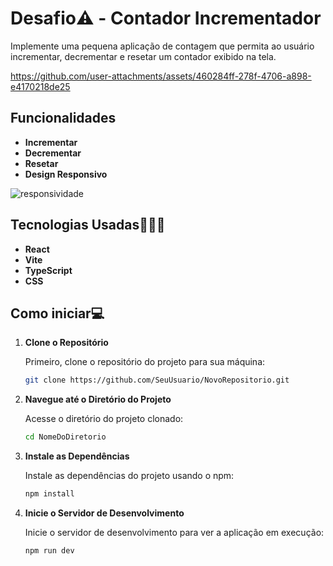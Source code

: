 # Desafio⚠️ - **Contador Incrementador**

Implemente uma pequena aplicação de contagem que permita ao usuário incrementar, decrementar e resetar um contador exibido na tela.

https://github.com/user-attachments/assets/460284ff-278f-4706-a898-e4170218de25

## Funcionalidades

- **Incrementar**
- **Decrementar** 
- **Resetar**
- **Design Responsivo**

![responsividade](https://github.com/user-attachments/assets/d9b40749-9a58-4477-adc0-75274746ff79)


## Tecnologias Usadas👩🏾‍💻

- **React**
- **Vite**
- **TypeScript**
- **CSS**

## Como iniciar💻


1. **Clone o Repositório**

   Primeiro, clone o repositório do projeto para sua máquina:

   ```bash
   git clone https://github.com/SeuUsuario/NovoRepositorio.git
   ```

2. **Navegue até o Diretório do Projeto**

   Acesse o diretório do projeto clonado:

   ```bash
   cd NomeDoDiretorio
   ```

3. **Instale as Dependências**

   Instale as dependências do projeto usando o npm:

   ```bash
   npm install
   ```

4. **Inicie o Servidor de Desenvolvimento**

   Inicie o servidor de desenvolvimento para ver a aplicação em execução:

   ```bash
   npm run dev
   ```